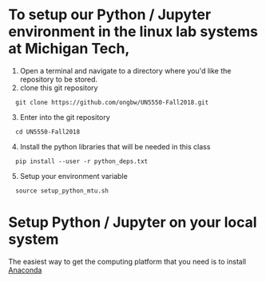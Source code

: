 # To setup our Python / Jupyter environment in the linux lab systems at Michigan Tech,
1. Open a terminal and navigate to a directory where you'd like the repository to be stored.
2. clone this git repository
```shell
  git clone https://github.com/ongbw/UN5550-Fall2018.git
```
3. Enter into the git repository
```shell
  cd UN5550-Fall2018
```
4. Install the python libraries that will be needed in this class
```shell
  pip install --user -r python_deps.txt
```
5. Setup your environment variable
```shell
  source setup_python_mtu.sh
```

# Setup Python / Jupyter on your local system
The easiest way to get the computing platform that you need is to install
[Anaconda](https://www.anaconda.com/download/)
